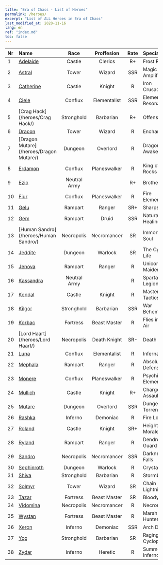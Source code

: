 ```yaml
---
title: "Era of Chaos - List of Heroes"
permalink: /heroes/
excerpt: "List of ALL Heroes in Era of Chaos"
last_modified_at: 2020-11-16
lang: en
ref: "index.md"
toc: false
---
```

  | Nr |    Name    |  Race   |  Proffesion   |  Rate  |    Specialty     |
  |:---|:-----------|:-------:|:-------------:|:------:|:-----------------|
  | 1 | [Adelaide](/heroes/Adelaide/) | Castle | Clerics | R+ |  Frost Ring  |
  | 2 | [Astral](/heroes/Astral/) | Tower | Wizard | SSR |  Magic Amplification  |
  | 3 | [Catherine](/heroes/Catherine/) | Castle | Knight | R |  Iron Crusader  |
  | 4 | [Ciele](/heroes/Ciele/) | Conflux | Elementalist | SSR |  Elemental Resonance  |
  | 5 | [Crag Hack](/heroes/Crag Hack/) | Stronghold | Barbarian | R+ |  Offense  |
  | 6 | [Dracon](/heroes/Dracon/) | Tower | Wizard | R |  Enchanter  |
  | 7 | [Dragon Mutare](/heroes/Dragon Mutare/) | Dungeon | Overlord | R |  Dragon Awakes  |
  | 8 | [Erdamon](/heroes/Erdamon/) | Conflux | Planeswalker | R |  King of Rocks  |
  | 9 | [Ezio](/heroes/Ezio/) | Neutral Army |  | R+ |  Brotherhood  |
  | 10 | [Fiur](/heroes/Fiur/) | Conflux | Planeswalker | R |  Fire Elemental  |
  | 11 | [Gelu](/heroes/Gelu/) | Rampart | Ranger | SR+ |  Sharpshooter  |
  | 12 | [Gem](/heroes/Gem/) | Rampart | Druid | SSR |  Natural Healing  |
  | 13 | [Human Sandro](/heroes/Human Sandro/) | Necropolis | Necromancer | SR |  Immortal Soul  |
  | 14 | [Jeddite](/heroes/Jeddite/) | Dungeon | Warlock | SR |  The Cycle of Life  |
  | 15 | [Jenova](/heroes/Jenova/) | Rampart | Ranger | R |  Unicorn Maiden  |
  | 16 | [Kassandra](/heroes/Kassandra/) | Neutral Army |  | R |  Spartan Legion  |
  | 17 | [Kendal](/heroes/Kendal/) | Castle | Knight | R |  Master of Tactics  |
  | 18 | [Kilgor](/heroes/Kilgor/) | Stronghold | Barbarian | SSR |  War Behemoth  |
  | 19 | [Korbac](/heroes/Korbac/) | Fortress | Beast Master | R |  Flies in the Air  |
  | 20 | [Lord Haart](/heroes/Lord Haart/) | Necropolis | Death Knight | SR- |  Death Knight  |
  | 21 | [Luna](/heroes/Luna/) | Conflux | Elementalist | R |  Infernal Wall  |
  | 22 | [Mephala](/heroes/Mephala/) | Rampart | Ranger | R |  Absolute Defense  |
  | 23 | [Monere](/heroes/Monere/) | Conflux | Planeswalker | R |  Psychic Elemental  |
  | 24 | [Mullich](/heroes/Mullich/) | Castle | Knight | R+ |  Charge Assault  |
  | 25 | [Mutare](/heroes/Mutare/) | Dungeon | Overlord | SSR |  Dungeon Torrent  |
  | 26 | [Rashka](/heroes/Rashka/) | Inferno | Demoniac | R |  Fire Lord  |
  | 27 | [Roland](/heroes/Roland/) | Castle | Knight | SR+ |  Heightened Morale  |
  | 28 | [Ryland](/heroes/Ryland/) | Rampart | Ranger | R |  Dendroid Guard  |
  | 29 | [Sandro](/heroes/Sandro/) | Necropolis | Necromancer | SSR |  Darkness Falls  |
  | 30 | [Sephinroth](/heroes/Sephinroth/) | Dungeon | Warlock | R |  Crystal Stare  |
  | 31 | [Shiva](/heroes/Shiva/) | Stronghold | Barbarian | R |  Stormbringer  |
  | 32 | [Solmyr](/heroes/Solmyr/) | Tower | Wizard | SR |  Chain Lightning  |
  | 33 | [Tazar](/heroes/Tazar/) | Fortress | Beast Master | SR |  Bloody Rage  |
  | 34 | [Vidomina](/heroes/Vidomina/) | Necropolis | Necromancer | R |  Necromancer  |
  | 35 | [Wystan](/heroes/Wystan/) | Fortress | Beast Master | R |  Marsh Hunter  |
  | 36 | [Xeron](/heroes/Xeron/) | Inferno | Demoniac | SSR |  Arch Devil  |
  | 37 | [Yog](/heroes/Yog/) | Stronghold | Barbarian | SR |  Raging Cyclops  |
  | 38 | [Zydar](/heroes/Zydar/) | Inferno | Heretic | R |  Summon Inferno  |
